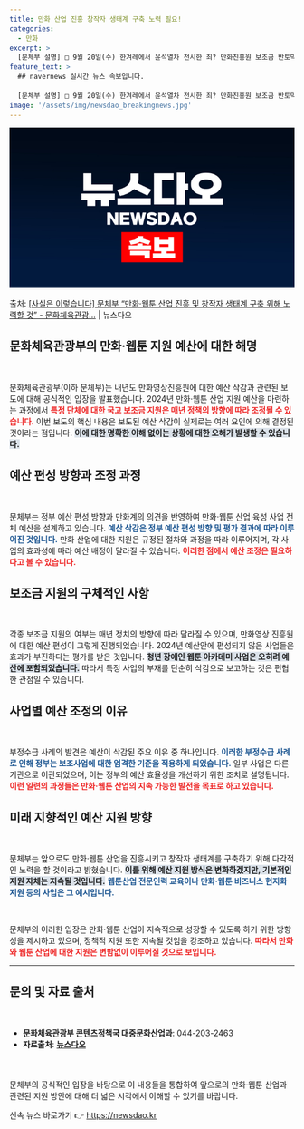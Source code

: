 ```yaml
---
title: 만화 산업 진흥 창작자 생태계 구축 노력 필요!
categories:
  - 만화
excerpt: >
  [문체부 설명] □ 9월 20일(수) 한겨레에서 윤석열차 전시한 죄? 만화진흥원 보조금 반토막이라는 제목으로…
feature_text: >
  ## navernews 실시간 뉴스 속보입니다.

  [문체부 설명] □ 9월 20일(수) 한겨레에서 윤석열차 전시한 죄? 만화진흥원 보조금 반토막이라는 제목으로…
image: '/assets/img/newsdao_breakingnews.jpg'
---
```


![뉴스다오 속보](/assets/img/newsdao_breakingnews.jpg)

<p>출처: <a href="https://newsdao.kr/1997" rel="dofollow">[사실은 이렇습니다] 문체부 “만화·웹툰 산업 진흥 및 창작자 생태계 구축 위해 노력할 것” - 문화체육관광…</a> | 뉴스다오</p>

<h2 data-ke-size="size26">문화체육관광부의 만화·웹툰 지원 예산에 대한 해명</h2>

<p data-ke-size="size16">&nbsp;</p>

문화체육관광부(이하 문체부)는 내년도 만화영상진흥원에 대한 예산 삭감과 관련된 보도에 대해 공식적인 입장을 발표했습니다. 2024년 만화·웹툰 산업 지원 예산을 마련하는 과정에서 <b><span style="color: #ee2323;">특정 단체에 대한 국고 보조금 지원은 매년 정책의 방향에 따라 조정될 수 있습니다.</span></b> 이번 보도의 핵심 내용은 보도된 예산 삭감이 실제로는 여러 요인에 의해 결정된 것이라는 점입니다. <b><span style="background-color: #21538527;">이에 대한 명확한 이해 없이는 상황에 대한 오해가 발생할 수 있습니다.</span></b> 

<h2 data-ke-size="size26">예산 편성 방향과 조정 과정</h2>

<p data-ke-size="size16">&nbsp;</p>

문체부는 정부 예산 편성 방향과 만화계의 의견을 반영하여 만화·웹툰 산업 육성 사업 전체 예산을 설계하고 있습니다. <b><span style="color: #1a5490;">예산 삭감은 정부 예산 편성 방향 및 평가 결과에 따라 이루어진 것입니다.</span></b> 만화 산업에 대한 지원은 규정된 절차와 과정을 따라 이루어지며, 각 사업의 효과성에 따라 예산 배정이 달라질 수 있습니다. <b><span style="color: #ee2323;">이러한 점에서 예산 조정은 필요하다고 볼 수 있습니다.</span></b>

<h2 data-ke-size="size26">보조금 지원의 구체적인 사항</h2>

<p data-ke-size="size16">&nbsp;</p>

각종 보조금 지원의 여부는 매년 정치의 방향에 따라 달라질 수 있으며, 만화영상 진흥원에 대한 예산 편성이 그렇게 진행되었습니다. 2024년 예산안에 편성되지 않은 사업들은 효과가 부진하다는 평가를 받은 것입니다. <b><span style="background-color: #21538527;">청년 장애인 웹툰 아카데미 사업은 오히려 예산에 포함되었습니다.</span></b> 따라서 특정 사업의 부재를 단순히 삭감으로 보고하는 것은 편협한 관점일 수 있습니다.

<h2 data-ke-size="size26">사업별 예산 조정의 이유</h2>

<p data-ke-size="size16">&nbsp;</p>

부정수급 사례의 발견은 예산이 삭감된 주요 이유 중 하나입니다. <b><span style="color: #1a5490;">이러한 부정수급 사례로 인해 정부는 보조사업에 대한 엄격한 기준을 적용하게 되었습니다.</span></b> 일부 사업은 다른 기관으로 이관되었으며, 이는 정부의 예산 효율성을 개선하기 위한 조치로 설명됩니다. <b><span style="color: #ee2323;">이런 일련의 과정들은 만화·웹툰 산업의 지속 가능한 발전을 목표로 하고 있습니다.</span></b>

<h2 data-ke-size="size26">미래 지향적인 예산 지원 방향</h2>

<p data-ke-size="size16">&nbsp;</p>

문체부는 앞으로도 만화·웹툰 산업을 진흥시키고 창작자 생태계를 구축하기 위해 다각적인 노력을 할 것이라고 밝혔습니다. <b><span style="background-color: #21538527;">이를 위해 예산 지원 방식은 변화하겠지만, 기본적인 지원 자체는 지속될 것입니다.</span></b> <b><span style="color: #1a5490;">웹툰산업 전문인력 교육이나 만화·웹툰 비즈니스 현지화 지원 등의 사업은 그 예시입니다.</span></b>

<p data-ke-size="size16">&nbsp;</p> 

문체부의 이러한 입장은 만화·웹툰 산업이 지속적으로 성장할 수 있도록 하기 위한 방향성을 제시하고 있으며, 정책적 지원 또한 지속될 것임을 강조하고 있습니다. <b><span style="color: #ee2323;">따라서 만화와 웹툰 산업에 대한 지원은 변함없이 이루어질 것으로 보입니다.</span></b>

<hr>

<div style="margin-bottom: 20px;">
  <h2 data-ke-size="size26">문의 및 자료 출처</h2>
  <p data-ke-size="size16">&nbsp;</p>
    <ul>
      <li><b>문화체육관광부 콘텐츠정책국 대중문화산업과</b>: 044-203-2463</li>
      <li><b>자료출처</b>: <a href="https://newsdao.kr/1997"><b>뉴스다오</b></a></li>
    </ul>
</div> 

<p data-ke-size="size16">&nbsp;</p>

문체부의 공식적인 입장을 바탕으로 이 내용들을 통합하여 앞으로의 만화·웹툰 산업과 관련된 지원 방안에 대해 더 넓은 시각에서 이해할 수 있기를 바랍니다. 

신속 뉴스 바로가기 👉 <a href="https://newsdao.kr" rel="dofollow">https://newsdao.kr</a>


